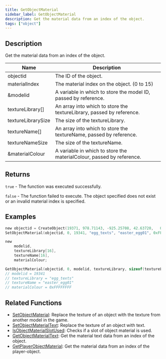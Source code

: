 ```yaml
---
title: GetObjectMaterial
sidebar_label: GetObjectMaterial
description: Get the material data from an index of the object.
tags: ["object"]
---
```


<VersionWarn version='omp v1.1.0.2612' />

## Description

Get the material data from an index of the object.

| Name               | Description                                                           |
|--------------------|-----------------------------------------------------------------------|
| objectid           | The ID of the object.                                                 |
| materialIndex      | The material index on the object. (0 to 15)                           |
| &modelid           | A variable in which to store the model ID, passed by reference.       |
| textureLibrary[]   | An array into which to store the textureLibrary, passed by reference. |
| textureLibrarySize | The size of the textureLibrary.                                       |
| textureName[]      | An array into which to store the textureName, passed by reference.    |
| textureNameSize    | The size of the textureName.                                          |
| &materialColour    | A variable in which to store the materialColour, passed by reference. |

## Returns

`true` - The function was executed successfully.

`false` - The function failed to execute. The object specified does not exist or an invalid material index is specified.

## Examples

```c
new objectid = CreateObject(19371, 978.71143, -925.25708, 42.63720,   0.00000, 0.00000, 2.00000);
SetObjectMaterial(objectid, 0, 19341, "egg_texts", "easter_egg01", 0xFFFFFFFF);

new 
    modelid,
    textureLibrary[16],
    textureName[16],
    materialColour;

GetObjectMaterial(objectid, 0, modelid, textureLibrary, sizeof(textureLibrary), textureName, sizeof(textureName), materialColour);
// modelid = 19341
// textureLibrary = "egg_texts"
// textureName = "easter_egg01"
// materialColour = 0xFFFFFFFF
```

## Related Functions

- [SetObjectMaterial](SetObjectMaterial): Replace the texture of an object with the texture from another model in the game.
- [SetObjectMaterialText](SetObjectMaterialText): Replace the texture of an object with text.
- [IsObjectMaterialSlotUsed](IsObjectMaterialSlotUsed): Checks if a slot of object material is used.
- [GetObjectMaterialText](GetObjectMaterialText): Get the material text data from an index of the object.
- [GetPlayerObjectMaterial](GetPlayerObjectMaterial): Get the material data from an index of the player-object.
